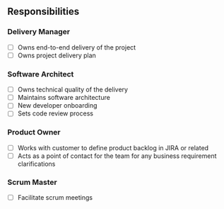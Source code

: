 ## Responsibilities

### Delivery Manager

- [ ] Owns end-to-end delivery of the project
- [ ] Owns project delivery plan

### Software Architect

- [ ] Owns technical quality of the delivery
- [ ] Maintains software architecture
- [ ] New developer onboarding
- [ ] Sets code review process

### Product Owner

- [ ] Works with customer to define product backlog in JIRA or related
- [ ] Acts as a point of contact for the team for any business requirement clarifications

### Scrum Master

- [ ] Facilitate scrum meetings